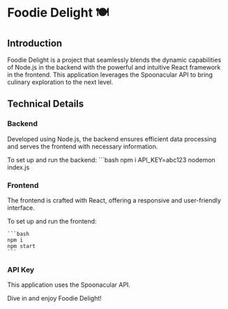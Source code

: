 # Foodie Delight 🍽️

## Introduction

Foodie Delight is a project that seamlessly blends the dynamic capabilities of Node.js in the backend with the powerful and intuitive React framework in the frontend. This application leverages the Spoonacular API to bring culinary exploration to the next level.


## Technical Details

### Backend
Developed using Node.js, the backend ensures efficient data processing and serves the frontend with necessary information.

To set up and run the backend:
    ```bash
    npm i
    API_KEY=abc123 nodemon index.js

### Frontend

The frontend is crafted with React, offering a responsive and user-friendly interface.

To set up and run the frontend:

    ```bash
    npm i
    npm start
    ```

### API Key

This application uses the Spoonacular API.


Dive in and enjoy Foodie Delight!